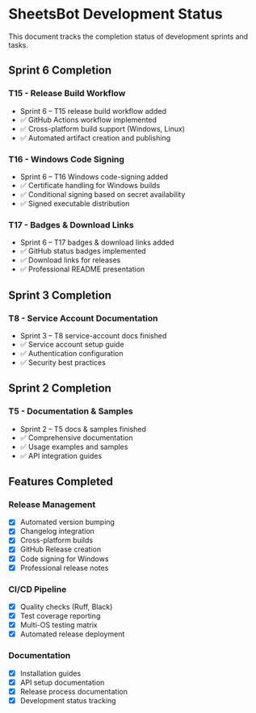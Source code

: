# SheetsBot Development Status

This document tracks the completion status of development sprints and tasks.

## Sprint 6 Completion

### T15 - Release Build Workflow
- Sprint 6 – T15 release build workflow added
- ✅ GitHub Actions workflow implemented
- ✅ Cross-platform build support (Windows, Linux)
- ✅ Automated artifact creation and publishing

### T16 - Windows Code Signing
- Sprint 6 – T16 Windows code-signing added
- ✅ Certificate handling for Windows builds
- ✅ Conditional signing based on secret availability
- ✅ Signed executable distribution

### T17 - Badges & Download Links
- Sprint 6 – T17 badges & download links added
- ✅ GitHub status badges implemented
- ✅ Download links for releases
- ✅ Professional README presentation

## Sprint 3 Completion

### T8 - Service Account Documentation
- Sprint 3 – T8 service-account docs finished
- ✅ Service account setup guide
- ✅ Authentication configuration
- ✅ Security best practices

## Sprint 2 Completion

### T5 - Documentation & Samples
- Sprint 2 – T5 docs & samples finished
- ✅ Comprehensive documentation
- ✅ Usage examples and samples
- ✅ API integration guides

## Features Completed

### Release Management
- [x] Automated version bumping
- [x] Changelog integration
- [x] Cross-platform builds
- [x] GitHub Release creation
- [x] Code signing for Windows
- [x] Professional release notes

### CI/CD Pipeline
- [x] Quality checks (Ruff, Black)
- [x] Test coverage reporting
- [x] Multi-OS testing matrix
- [x] Automated release deployment

### Documentation
- [x] Installation guides
- [x] API setup documentation
- [x] Release process documentation
- [x] Development status tracking